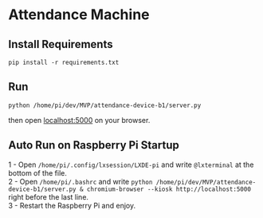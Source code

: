 # Attendance Machine

## Install Requirements
```
pip install -r requirements.txt
```
## Run
```
python /home/pi/dev/MVP/attendance-device-b1/server.py
```
then open [localhost:5000](http://localhost:5000) on your browser.

## Auto Run on Raspberry Pi Startup
1 - Open `/home/pi/.config/lxsession/LXDE-pi` and write `@lxterminal` at the bottom of the file.  
2 - Open `/home/pi/.bashrc` and write `python /home/pi/dev/MVP/attendance-device-b1/server.py & chromium-browser --kiosk http://localhost:5000` right before the last line.  
3 - Restart the Raspberry Pi and enjoy.
